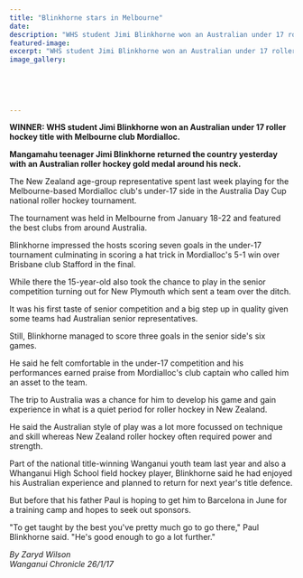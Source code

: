 ```yaml
---
title: "Blinkhorne stars in Melbourne"
date: 
description: "WHS student Jimi Blinkhorne won an Australian under 17 roller hockey title with Melbourne club Mordialloc...."
featured-image: 
excerpt: "WHS student Jimi Blinkhorne won an Australian under 17 roller hockey title with Melbourne club Mordialloc."
image_gallery:
	
	
	
	
	
---
```


<p><strong>WINNER: WHS student Jimi Blinkhorne won an Australian under 17 roller hockey title with Melbourne club Mordialloc.</strong></p>
<p><strong>Mangamahu teenager Jimi Blinkhorne returned the country yesterday with an Australian roller hockey gold medal around his neck.</strong></p>
<p>The New Zealand age-group representative spent last week playing for the Melbourne-based Mordialloc club's under-17 side in the Australia Day Cup national roller hockey tournament.</p>
<p>The tournament was held in Melbourne from January 18-22 and featured the best clubs from around Australia.</p>
<p>Blinkhorne impressed the hosts scoring seven goals in the under-17 tournament culminating in scoring a hat trick in Mordialloc's 5-1 win over Brisbane club Stafford in the final.</p>
<p>While there the 15-year-old also took the chance to play in the senior competition turning out for New Plymouth which sent a team over the ditch.</p>
<p>It was his first taste of senior competition and a big step up in quality given some teams had Australian senior representatives.</p>
<p>Still, Blinkhorne managed to score three goals in the senior side's six games.</p>
<p>He said he felt comfortable in the under-17 competition and his performances earned praise from Mordialloc's club captain who called him an asset to the team.</p>
<p>The trip to Australia was a chance for him to develop his game and gain experience in what is a quiet period for roller hockey in New Zealand.</p>
<p>He said the Australian style of play was a lot more focussed on technique and skill whereas New Zealand roller hockey often required power and strength.</p>
<p>Part of the national title-winning Wanganui youth team last year and also a Whanganui High School field hockey player, Blinkhorne said he had enjoyed his Australian experience and planned to return for next year's title defence.</p>
<p>But before that his father Paul is hoping to get him to Barcelona in June for a training camp and hopes to seek out sponsors.</p>
<p>"To get taught by the best you've pretty much go to go there," Paul Blinkhorne said. "He's good enough to go a lot further."</p>
<p class="clear syndicator"><em>By Zaryd Wilson</em><br /><em>Wanganui Chronicle 26/1/17&nbsp;</em></p>

